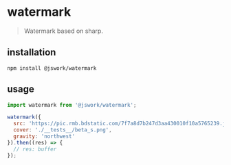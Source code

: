 # watermark
> Watermark based on sharp.

## installation
```shell
npm install @jswork/watermark
```

## usage
```js
import watermark from '@jswork/watermark';

watermark({
  src: 'https://pic.rmb.bdstatic.com/7f7a8d7b247d3aa430010f10a5765239.jpeg',
  cover: './__tests__/beta_s.png',
  gravity: 'northwest'
}).then((res) => {
  // res: buffer
});
```
